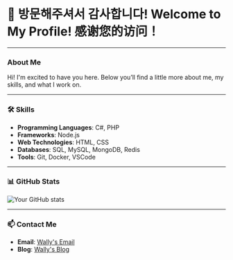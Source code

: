 # 👋 방문해주셔서 감사합니다!   Welcome to My Profile!    感谢您的访问！


---

### About Me

Hi! I'm excited to have you here. Below you’ll find a little more about me, my skills, and what I work on.

---

### 🛠️ Skills
- **Programming Languages**: C#, PHP
- **Frameworks**: Node.js
- **Web Technologies**: HTML, CSS
- **Databases**: SQL, MySQL, MongoDB, Redis
- **Tools**: Git, Docker, VSCode

---

### 📊 GitHub Stats

![Your GitHub stats](https://github-readme-stats.vercel.app/api?username=yourusername&show_icons=true&theme=radical)

---

### 📫 Contact Me
- **Email**: [Wally's Email](1506325470piao@gmail.com)
- **Blog**: [Wally's Blog](https://wallyyoucandoit.tistory.com/)
